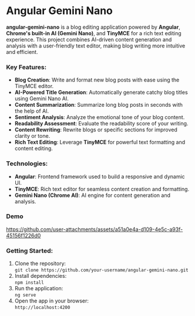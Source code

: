 # Angular Gemini Nano

**angular-gemini-nano** is a blog editing application powered by **Angular**, **Chrome's built-in AI (Gemini Nano)**, and **TinyMCE** for a rich text editing experience. This project combines AI-driven content generation and analysis with a user-friendly text editor, making blog writing more intuitive and efficient.

### Key Features:
- **Blog Creation**: Write and format new blog posts with ease using the TinyMCE editor.
- **AI-Powered Title Generation**: Automatically generate catchy blog titles using Gemini Nano AI.
- **Content Summarization**: Summarize long blog posts in seconds with the help of AI.
- **Sentiment Analysis**: Analyze the emotional tone of your blog content.
- **Readability Assessment**: Evaluate the readability score of your writing.
- **Content Rewriting**: Rewrite blogs or specific sections for improved clarity or tone.
- **Rich Text Editing**: Leverage **TinyMCE** for powerful text formatting and content editing.

### Technologies:
- **Angular**: Frontend framework used to build a responsive and dynamic UI.
- **TinyMCE**: Rich text editor for seamless content creation and formatting.
- **Gemini Nano (Chrome AI)**: AI engine for content generation and analysis.

### Demo

https://github.com/user-attachments/assets/a51a0e4a-d109-4e5c-a93f-45156f1226d0

### Getting Started:
1. Clone the repository:  
   `git clone https://github.com/your-username/angular-gemini-nano.git`
2. Install dependencies:  
   `npm install`
3. Run the application:  
   `ng serve`
4. Open the app in your browser:  
   `http://localhost:4200`

